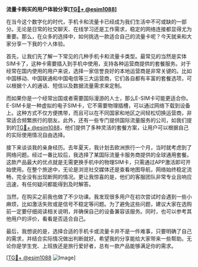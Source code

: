 **流量卡购买的用户体验分享[[TG💪+ @esim1088](https://t.me/s/esim1088)]**

在当今这个数字化的时代，手机卡和流量卡已经成为我们生活中不可或缺的一部分。无论是日常的社交聊天、在线学习还是工作需求，稳定的网络连接都显得尤为重要。那么，在众多的选择中，如何挑选一款适合自己的流量卡呢？今天就来和大家分享一下我的个人体验。

首先，让我们先了解一下常见的几种手机卡和流量卡类型。最常见的当然是实体SIM卡了，这种卡需要插入到手机中使用，支持各种运营商提供的套餐服务。对于经常在国内使用的用户来说，选择一家信誉良好的本地运营商是非常关键的。比如中国移动、中国联通和中国电信等三大运营商，它们各自都有丰富的套餐选项，可以根据个人的通话、短信以及数据流量需求来定制。

而如果你是一个经常出国或者需要国际漫游的人士，那么E-SIM卡可能更适合你。E-SIM卡是一种虚拟的电子SIM卡，它不需要物理插槽，可以通过网络下载到设备上。这种方式不仅方便携带，而且可以在不同国家和地区之间轻松切换运营商，非常适合频繁旅行的朋友。此外，还有一些专门提供国际流量服务的公司，如我们提到的[TG💪+ @esim1088](https://t.me/s/esim1088)，他们提供了多种灵活的套餐方案，让用户可以根据自己的实际使用情况自由选择。

接下来谈谈我的亲身经历。去年夏天，我计划去欧洲旅行一个月，当时就考虑到了网络问题。经过一番比较后，我选择了某国际流量卡服务商提供的全球通用套餐。这款产品最大的优点就是无需更换手机中的物理SIM卡，只需通过APP激活即可开始使用。在整个旅途中，无论是浏览社交媒体还是查看地图导航，网络始终稳定流畅，完全没有出现断网的情况。更让我惊喜的是，他们的客服团队非常专业且响应迅速，有任何疑问都能得到及时解答。

当然，在购买之前我也做了不少功课。我发现很多用户在初次尝试时会遇到一些小麻烦，比如激活失败或是信号不稳定等问题。为了避免这些问题，建议大家在选购前一定要仔细阅读相关说明，并确保自己的设备兼容该服务。同时，也可以参考其他用户的评价，看看是否适合自己。

最后，我想说的是，选择合适的手机卡或流量卡并不是一件难事，只要明确了自己的需求，并结合实际情况做出判断就好。希望我的分享能给大家带来一些帮助。无论你是学生党、上班族还是旅行爱好者，总有一款产品能够满足你的需求。

[[TG💪+ @esim1088](https://t.me/s/esim1088) ![Image](https://i.postimg.cc/4NQfJmqS/Snipaste-2025-05-13-00-14-12.png)]